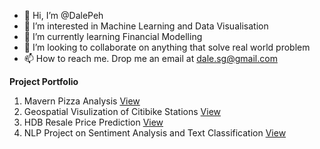 - 👋 Hi, I’m @DalePeh
- 👀 I’m interested in Machine Learning and Data Visualisation
- 🌱 I’m currently learning Financial Modelling
- 💞️ I’m looking to collaborate on anything that solve real world problem
- 📫 How to reach me. Drop me an email at dale.sg@gmail.com

**Project Portfolio**

1. Mavern Pizza Analysis [View](https://github.com/DalePeh/DalePeh/blob/main/pizza-sales-analysis.ipynb)
2. Geospatial Visulization of Citibike Stations [View](https://github.com/DalePeh/DalePeh/blob/main/citibike-2211-geospatial-visualization.ipynb)
3. HDB Resale Price Prediction [View](https://www.kaggle.com/code/dalepeh/eda-model-pipepline)
4. NLP Project on Sentiment Analysis and Text Classification [View](https://github.com/DalePeh/PersonalPortfolio/blob/main/NLP_NetflixAsianTopShows.ipynb)


<!---
DalePeh/DalePeh is a ✨ special ✨ repository because its `README.md` (this file) appears on your GitHub profile.
You can click the Preview link to take a look at your changes.
--->
